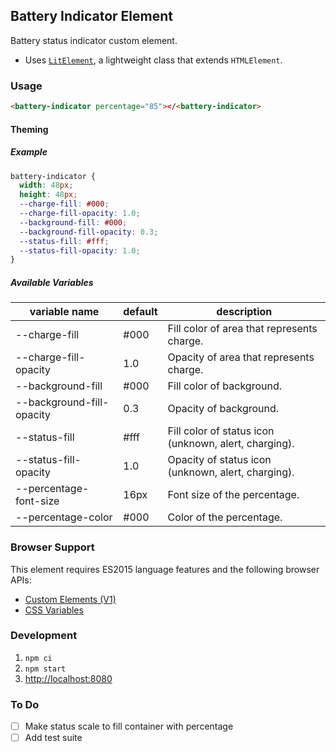 Battery Indicator Element
-----------------------

Battery status indicator custom element.

- Uses [`LitElement`](https://lit-element.polymer-project.org/), a lightweight class that extends `HTMLElement`.

### Usage
```html
<battery-indicator percentage="85"></<battery-indicator>
```

#### Theming
##### Example
```css
battery-indicator {
  width: 48px;
  height: 48px;
  --charge-fill: #000;
  --charge-fill-opacity: 1.0;
  --background-fill: #000;
  --background-fill-opacity: 0.3;
  --status-fill: #fff;
  --status-fill-opacity: 1.0;
}
```

##### Available Variables
 variable name              | default | description
----------------------------|---------|-------------
--charge-fill               | #000    | Fill color of area that represents charge.
--charge-fill-opacity       | 1.0     | Opacity of area that represents charge.
--background-fill           | #000    | Fill color of background.
--background-fill-opacity   | 0.3     | Opacity of background.
--status-fill               | #fff    | Fill color of status icon (unknown, alert, charging).
--status-fill-opacity       | 1.0     | Opacity of status icon (unknown, alert, charging).
 --percentage-font-size     | 16px    | Font size of the percentage.
 --percentage-color         | #000    | Color of the percentage.

### Browser Support
This element requires ES2015 language features and the following browser APIs:
- [Custom Elements (V1)](https://caniuse.com/#feat=custom-elementsv1)
- [CSS Variables](https://caniuse.com/#feat=css-variables)

### Development
1. `npm ci`
2. `npm start`
3. <http://localhost:8080>

### To Do
- [ ] Make status scale to fill container with percentage
- [ ] Add test suite
